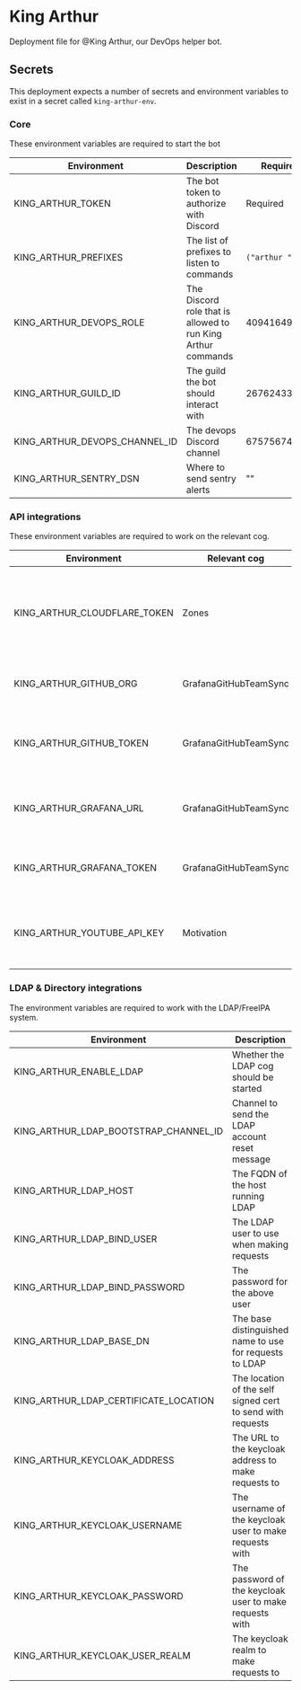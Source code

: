 # King Arthur

Deployment file for @King Arthur, our DevOps helper bot.

## Secrets
This deployment expects a number of secrets and environment variables to exist in a secret called `king-arthur-env`.

### Core
These environment variables are required to start the bot

| Environment                           | Description                                                  | Required/Default          |
| ------------------------------------- | ------------------------------------------------------------ | ------------------------- |
| KING_ARTHUR_TOKEN                     | The bot token to authorize with Discord                      | Required                  |
| KING_ARTHUR_PREFIXES                  | The list of prefixes to listen to commands                   | `("arthur ", "M-x ")`     |
| KING_ARTHUR_DEVOPS_ROLE               | The Discord role that is allowed to run King Arthur commands | 409416496733880320        |
| KING_ARTHUR_GUILD_ID                  | The guild the bot should interact with                       | 267624335836053506        |
| KING_ARTHUR_DEVOPS_CHANNEL_ID         | The devops Discord channel                                   | 675756741417369640        |
| KING_ARTHUR_SENTRY_DSN                | Where to send sentry alerts                                  | ""                        |

### API integrations
These environment variables are required to work on the relevant cog.

| Environment                           | Relevant cog          | Description                                                               | Required/Default          |
| ------------------------------------- | --------------------- | ------------------------------------------------------------------------- | ------------------------- |
| KING_ARTHUR_CLOUDFLARE_TOKEN          | Zones                 | A token for the Cloudflare API used for the Cloudflare commands in Arthur | Required                  |
| KING_ARTHUR_GITHUB_ORG                | GrafanaGitHubTeamSync | The github organisation to fetch teams from                               | python-discord            |
| KING_ARTHUR_GITHUB_TOKEN              | GrafanaGitHubTeamSync | The github token used to fetch teams to populate grafana                  | Required                  |
| KING_ARTHUR_GRAFANA_URL               | GrafanaGitHubTeamSync | The URL to the grafana instance to manage teams                           | https://grafana.pydis.wtf |
| KING_ARTHUR_GRAFANA_TOKEN             | GrafanaGitHubTeamSync | The grafana token used to sync teams with github                          | Required                  |
| KING_ARTHUR_YOUTUBE_API_KEY           | Motivation            | The YouTube API key to fetch missions with                                | Required                  |

### LDAP & Directory integrations
The environment variables are required to work with the LDAP/FreeIPA system.

| Environment                           | Description                                                | Required/Default                                           |
| ------------------------------------- | ---------------------------------------------------------- | ---------------------------------------------------------- |
| KING_ARTHUR_ENABLE_LDAP               | Whether the LDAP cog should be started                     | False                                                      |
| KING_ARTHUR_LDAP_BOOTSTRAP_CHANNEL_ID | Channel to send the LDAP account reset message             | 1266358923875586160                                        |
| KING_ARTHUR_LDAP_HOST                 | The FQDN of the host running LDAP                          | Required                                                   |
| KING_ARTHUR_LDAP_BIND_USER            | The LDAP user to use when making requests                  | uid=kingarthur,cn=users,cn=accounts,dc=box,dc=pydis,dc=wtf |
| KING_ARTHUR_LDAP_BIND_PASSWORD        | The password for the above user                            | Required                                                   |
| KING_ARTHUR_LDAP_BASE_DN              | The base distinguished name to use for requests to LDAP    | dc=box,dc=pydis,dc=wtf                                     |
| KING_ARTHUR_LDAP_CERTIFICATE_LOCATION | The location of the self signed cert to send with requests | Required                                                   |
| KING_ARTHUR_KEYCLOAK_ADDRESS          | The URL to the keycloak address to make requests to        | Required                                                   |
| KING_ARTHUR_KEYCLOAK_USERNAME         | The username of the keycloak user to make requests with    | kingarthur                                                 |
| KING_ARTHUR_KEYCLOAK_PASSWORD         | The password of the keycloak user to make requests with    | Required                                                   |
| KING_ARTHUR_KEYCLOAK_USER_REALM       | The keycloak realm to make requests to                     | pydis                                                      |
